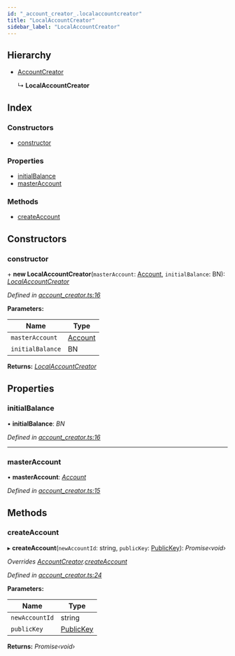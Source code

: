 ```yaml
---
id: "_account_creator_.localaccountcreator"
title: "LocalAccountCreator"
sidebar_label: "LocalAccountCreator"
---
```


## Hierarchy

* [AccountCreator](_account_creator_.accountcreator.md)

  ↳ **LocalAccountCreator**

## Index

### Constructors

* [constructor](_account_creator_.localaccountcreator.md#constructor)

### Properties

* [initialBalance](_account_creator_.localaccountcreator.md#initialbalance)
* [masterAccount](_account_creator_.localaccountcreator.md#masteraccount)

### Methods

* [createAccount](_account_creator_.localaccountcreator.md#createaccount)

## Constructors

###  constructor

\+ **new LocalAccountCreator**(`masterAccount`: [Account](_account_.account.md), `initialBalance`: BN): *[LocalAccountCreator](_account_creator_.localaccountcreator.md)*

*Defined in [account_creator.ts:16](https://github.com/nearprotocol/nearlib/blob/5640fe9/src.ts/account_creator.ts#L16)*

**Parameters:**

Name | Type |
------ | ------ |
`masterAccount` | [Account](_account_.account.md) |
`initialBalance` | BN |

**Returns:** *[LocalAccountCreator](_account_creator_.localaccountcreator.md)*

## Properties

###  initialBalance

• **initialBalance**: *BN*

*Defined in [account_creator.ts:16](https://github.com/nearprotocol/nearlib/blob/5640fe9/src.ts/account_creator.ts#L16)*

___

###  masterAccount

• **masterAccount**: *[Account](_account_.account.md)*

*Defined in [account_creator.ts:15](https://github.com/nearprotocol/nearlib/blob/5640fe9/src.ts/account_creator.ts#L15)*

## Methods

###  createAccount

▸ **createAccount**(`newAccountId`: string, `publicKey`: [PublicKey](_utils_key_pair_.publickey.md)): *Promise‹void›*

*Overrides [AccountCreator](_account_creator_.accountcreator.md).[createAccount](_account_creator_.accountcreator.md#abstract-createaccount)*

*Defined in [account_creator.ts:24](https://github.com/nearprotocol/nearlib/blob/5640fe9/src.ts/account_creator.ts#L24)*

**Parameters:**

Name | Type |
------ | ------ |
`newAccountId` | string |
`publicKey` | [PublicKey](_utils_key_pair_.publickey.md) |

**Returns:** *Promise‹void›*
